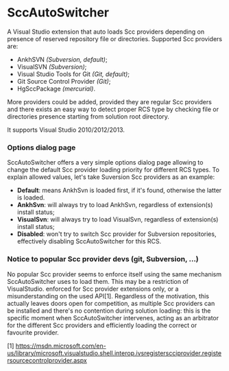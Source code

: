 # SccAutoSwitcher

A Visual Studio extension that auto loads Scc providers
depending on presence of reserved repository file
or directories.
Supported Scc providers are:

 * AnkhSVN *(Subversion, default)*;
 * VisualSVN *(Subversion)*;
 * Visual Studio Tools for Git *(Git, default)*;
 * Git Source Control Provider *(Git)*;
 * HgSccPackage *(mercurial)*.
 
More providers could be added, provided they are regular
Scc providers and there exists an easy way to detect
proper RCS type by checking file or directories presence
starting from solution root directory.

It supports Visual Studio 2010/2012/2013.

### Options dialog page

SccAutoSwitcher offers a very simple options dialog page
allowing to change the default Scc provider loading
priority for different RCS types. To explain allowed
values, let's take Suversion Scc providers as an example:

* **Default**: means AnkhSvn is loaded first, if it's
  found, otherwise the latter is loaded.
* **AnkhSvn**: will always try to load AnkhSvn,
  regardless of extension(s) install status;
* **VisualSvn**: will always try to load VisualSvn,
  regardless of extension(s) install status;
* **Disabled**: won't try to switch Scc provider for
  Subversion repositories, effectively disabling
  SccAutoSwitcher for this RCS.

### Notice to popular Scc provider devs (git, Subversion, ...)

No popular Scc provider seems to enforce itself using
the same mechanism SccAutoSwitcher uses to load them.
This may be a restriction of VisualStudio. enforced for
Scc provider extensions only, or a misunderstanding
on the used API[1]. Regardless of the motivation, this actually
leaves doors open for competition, as multiple Scc providers
can be installed and there's no contention during solution
loading: this is the specific moment when SccAutoSwitcher
intervenes, acting as an arbitrator for the different Scc
providers and efficiently loading the correct or favourite
provider.

[1] https://msdn.microsoft.com/en-us/library/microsoft.visualstudio.shell.interop.ivsregisterscciprovider.registersourcecontrolprovider.aspx